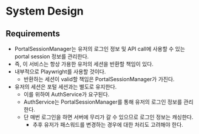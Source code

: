 # System Design

## Requirements

- PortalSessionManager는 유저의 로그인 정보 및 API call에 사용할 수 있는 portal session 정보를 관리한다.
- 즉, 이 서비스는 항상 가용한 유저의 세션을 반환할 책임이 있다.
- 내부적으로 Playwright를 사용할 것이다.
  - 반환하는 세션이 valid할 책임은 PortalSessionManager가 가진다.
- 유저의 세션은 포털 세션과는 별도로 유지한다.
  - 이를 위하여 AuthService가 요구된다.
  - AuthService는 PortalSessionManager를 통해 유저의 로그인 정보를 관리한다.
  - 단 매번 로그인을 하면 서버에 무리가 갈 수 있으므로 로그인 정보는 캐싱한다.
    - 추후 유저가 패스워드를 변경하는 경우에 대한 처리도 고려해야 한다.
